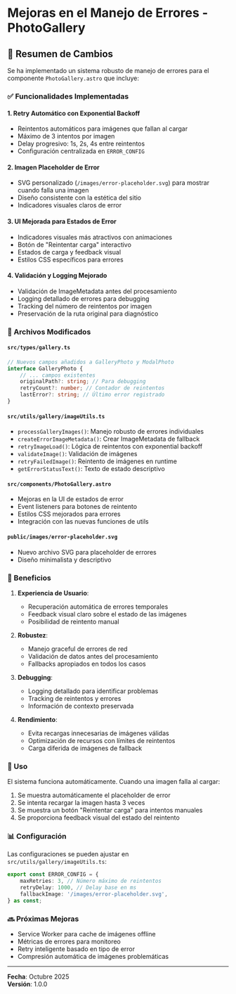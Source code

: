 # Mejoras en el Manejo de Errores - PhotoGallery

## 📝 Resumen de Cambios

Se ha implementado un sistema robusto de manejo de errores para el componente `PhotoGallery.astro` que incluye:

### ✅ Funcionalidades Implementadas

#### 1. **Retry Automático con Exponential Backoff**

-   Reintentos automáticos para imágenes que fallan al cargar
-   Máximo de 3 intentos por imagen
-   Delay progresivo: 1s, 2s, 4s entre reintentos
-   Configuración centralizada en `ERROR_CONFIG`

#### 2. **Imagen Placeholder de Error**

-   SVG personalizado (`/images/error-placeholder.svg`) para mostrar cuando falla una imagen
-   Diseño consistente con la estética del sitio
-   Indicadores visuales claros de error

#### 3. **UI Mejorada para Estados de Error**

-   Indicadores visuales más atractivos con animaciones
-   Botón de "Reintentar carga" interactivo
-   Estados de carga y feedback visual
-   Estilos CSS específicos para errores

#### 4. **Validación y Logging Mejorado**

-   Validación de ImageMetadata antes del procesamiento
-   Logging detallado de errores para debugging
-   Tracking del número de reintentos por imagen
-   Preservación de la ruta original para diagnóstico

### 🔧 Archivos Modificados

#### `src/types/gallery.ts`

```typescript
// Nuevos campos añadidos a GalleryPhoto y ModalPhoto
interface GalleryPhoto {
    // ... campos existentes
    originalPath?: string; // Para debugging
    retryCount?: number; // Contador de reintentos
    lastError?: string; // Último error registrado
}
```

#### `src/utils/gallery/imageUtils.ts`

-   `processGalleryImages()`: Manejo robusto de errores individuales
-   `createErrorImageMetadata()`: Crear ImageMetadata de fallback
-   `retryImageLoad()`: Lógica de reintentos con exponential backoff
-   `validateImage()`: Validación de imágenes
-   `retryFailedImage()`: Reintento de imágenes en runtime
-   `getErrorStatusText()`: Texto de estado descriptivo

#### `src/components/PhotoGallery.astro`

-   Mejoras en la UI de estados de error
-   Event listeners para botones de reintento
-   Estilos CSS mejorados para errores
-   Integración con las nuevas funciones de utils

#### `public/images/error-placeholder.svg`

-   Nuevo archivo SVG para placeholder de errores
-   Diseño minimalista y descriptivo

### 🎯 Beneficios

1. **Experiencia de Usuario**:

    - Recuperación automática de errores temporales
    - Feedback visual claro sobre el estado de las imágenes
    - Posibilidad de reintento manual

2. **Robustez**:

    - Manejo graceful de errores de red
    - Validación de datos antes del procesamiento
    - Fallbacks apropiados en todos los casos

3. **Debugging**:

    - Logging detallado para identificar problemas
    - Tracking de reintentos y errores
    - Información de contexto preservada

4. **Rendimiento**:
    - Evita recargas innecesarias de imágenes válidas
    - Optimización de recursos con límites de reintentos
    - Carga diferida de imágenes de fallback

### 🚀 Uso

El sistema funciona automáticamente. Cuando una imagen falla al cargar:

1. Se muestra automáticamente el placeholder de error
2. Se intenta recargar la imagen hasta 3 veces
3. Se muestra un botón "Reintentar carga" para intentos manuales
4. Se proporciona feedback visual del estado del reintento

### 📊 Configuración

Las configuraciones se pueden ajustar en `src/utils/gallery/imageUtils.ts`:

```typescript
export const ERROR_CONFIG = {
    maxRetries: 3, // Número máximo de reintentos
    retryDelay: 1000, // Delay base en ms
    fallbackImage: '/images/error-placeholder.svg',
} as const;
```

### 🔜 Próximas Mejoras

-   Service Worker para cache de imágenes offline
-   Métricas de errores para monitoreo
-   Retry inteligente basado en tipo de error
-   Compresión automática de imágenes problemáticas

---

**Fecha**: Octubre 2025  
**Versión**: 1.0.0

